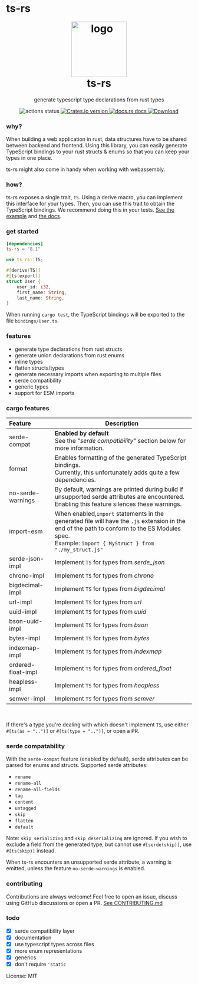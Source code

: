 # ts-rs

<h1 align="center" style="padding-top: 0; margin-top: 0;">
<img width="150px" src="https://raw.githubusercontent.com/Aleph-Alpha/ts-rs/main/logo.png" alt="logo">
<br/>
ts-rs
</h1>
<p align="center">
generate typescript type declarations from rust types
</p>

<div align="center">
<!-- Github Actions -->
<img src="https://img.shields.io/github/actions/workflow/status/Aleph-Alpha/ts-rs/test.yml?branch=main" alt="actions status" />
<a href="https://crates.io/crates/ts-rs">
<img src="https://img.shields.io/crates/v/ts-rs.svg?style=flat-square"
alt="Crates.io version" />
</a>
<a href="https://docs.rs/ts-rs">
<img src="https://img.shields.io/badge/docs-latest-blue.svg?style=flat-square"
alt="docs.rs docs" />
</a>
<a href="https://crates.io/crates/ts-rs">
<img src="https://img.shields.io/crates/d/ts-rs.svg?style=flat-square"
alt="Download" />
</a>
</div>

### why?
When building a web application in rust, data structures have to be shared between backend and frontend.
Using this library, you can easily generate TypeScript bindings to your rust structs & enums so that you can keep your
types in one place.

ts-rs might also come in handy when working with webassembly.

### how?
ts-rs exposes a single trait, `TS`. Using a derive macro, you can implement this interface for your types.
Then, you can use this trait to obtain the TypeScript bindings.
We recommend doing this in your tests.
[See the example](https://github.com/Aleph-Alpha/ts-rs/blob/main/example/src/lib.rs) and [the docs](https://docs.rs/ts-rs/latest/ts_rs/).

### get started
```toml
[dependencies]
ts-rs = "8.1"
```

```rust
use ts_rs::TS;

#[derive(TS)]
#[ts(export)]
struct User {
    user_id: i32,
    first_name: String,
    last_name: String,
}
```
When running `cargo test`, the TypeScript bindings will be exported to the file `bindings/User.ts`.

### features
- generate type declarations from rust structs
- generate union declarations from rust enums
- inline types
- flatten structs/types
- generate necessary imports when exporting to multiple files
- serde compatibility
- generic types
- support for ESM imports

### cargo features
| **Feature**        | **Description**                                                                                                                                                                                           |
|:-------------------|-----------------------------------------------------------------------------------------------------------------------------------------------------------------------------------------------------------|
| serde-compat       | **Enabled by default** <br/>See the *"serde compatibility"* section below for more information.                                                                                                           |
| format             | Enables formatting of the generated TypeScript bindings. <br/>Currently, this unfortunately adds quite a few dependencies.                                                                                |
| no-serde-warnings  | By default, warnings are printed during build if unsupported serde attributes are encountered. <br/>Enabling this feature silences these warnings.                                                        |
| import-esm         | When enabled,`import` statements in the generated file will have the `.js` extension in the end of the path to conform to the ES Modules spec. <br/> Example: `import { MyStruct } from "./my_struct.js"` |
| serde-json-impl    | Implement `TS` for types from *serde_json*                                                                                                                                                                |
| chrono-impl        | Implement `TS` for types from *chrono*                                                                                                                                                                    |
| bigdecimal-impl    | Implement `TS` for types from *bigdecimal*                                                                                                                                                                |
| url-impl           | Implement `TS` for types from *url*                                                                                                                                                                       |
| uuid-impl          | Implement `TS` for types from *uuid*                                                                                                                                                                      |
| bson-uuid-impl     | Implement `TS` for types from *bson*                                                                                                                                                                      |
| bytes-impl         | Implement `TS` for types from *bytes*                                                                                                                                                                     |
| indexmap-impl      | Implement `TS` for types from *indexmap*                                                                                                                                                                  |
| ordered-float-impl | Implement `TS` for types from *ordered_float*                                                                                                                                                             |
| heapless-impl      | Implement `TS` for types from *heapless*                                                                                                                                                                  |
| semver-impl        | Implement `TS` for types from *semver*                                                                                                                                                                    |

<br/>

If there's a type you're dealing with which doesn't implement `TS`, use either
`#[ts(as = "..")]` or `#[ts(type = "..")]`, or open a PR.

### serde compatability
With the `serde-compat` feature (enabled by default), serde attributes can be parsed for enums and structs.
Supported serde attributes:
- `rename`
- `rename-all`
- `rename-all-fields`
- `tag`
- `content`
- `untagged`
- `skip`
- `flatten`
- `default`

Note: `skip_serializing` and `skip_deserializing` are ignored. If you wish to exclude a field
from the generated type, but cannot use `#[serde(skip)]`, use `#[ts(skip)]` instead.

When ts-rs encounters an unsupported serde attribute, a warning is emitted, unless the feature `no-serde-warnings` is enabled.

### contributing
Contributions are always welcome!
Feel free to open an issue, discuss using GitHub discussions or open a PR.
[See CONTRIBUTING.md](https://github.com/Aleph-Alpha/ts-rs/blob/main/CONTRIBUTING.md)

### todo
- [x] serde compatibility layer
- [x] documentation
- [x] use typescript types across files
- [x] more enum representations
- [x] generics
- [x] don't require `'static`

License: MIT
